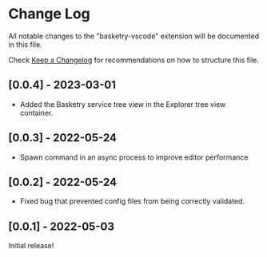 # Change Log

All notable changes to the "basketry-vscode" extension will be documented in this file.

Check [Keep a Changelog](http://keepachangelog.com/) for recommendations on how to structure this file.

## [0.0.4] - 2023-03-01

- Added the Basketry service tree view in the Explorer tree view container.

## [0.0.3] - 2022-05-24

- Spawn command in an async process to improve editor performance

## [0.0.2] - 2022-05-24

- Fixed bug that prevented config files from being correctly validated.

## [0.0.1] - 2022-05-03

Initial release!
